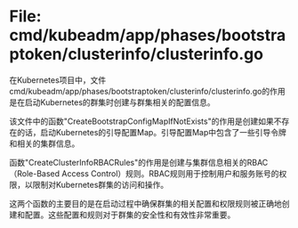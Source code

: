 # File: cmd/kubeadm/app/phases/bootstraptoken/clusterinfo/clusterinfo.go

在Kubernetes项目中，文件cmd/kubeadm/app/phases/bootstraptoken/clusterinfo/clusterinfo.go的作用是在启动Kubernetes的群集时创建与群集相关的配置信息。

该文件中的函数"CreateBootstrapConfigMapIfNotExists"的作用是创建如果不存在的话，启动Kubernetes的引导配置Map。引导配置Map中包含了一些引导令牌和相关的集群信息。

函数"CreateClusterInfoRBACRules"的作用是创建与集群信息相关的RBAC（Role-Based Access Control）规则。RBAC规则用于控制用户和服务账号的权限，以限制对Kubernetes群集的访问和操作。

这两个函数的主要目的是在启动过程中确保群集的相关配置和权限规则被正确地创建和配置。这些配置和规则对于群集的安全性和有效性非常重要。

